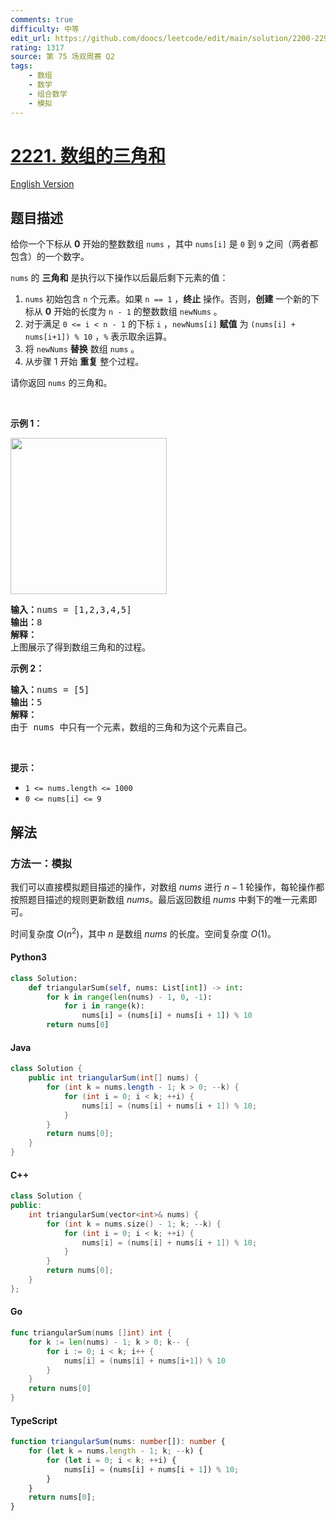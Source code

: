 ```yaml
---
comments: true
difficulty: 中等
edit_url: https://github.com/doocs/leetcode/edit/main/solution/2200-2299/2221.Find%20Triangular%20Sum%20of%20an%20Array/README.md
rating: 1317
source: 第 75 场双周赛 Q2
tags:
    - 数组
    - 数学
    - 组合数学
    - 模拟
---
```


<!-- problem:start -->

# [2221. 数组的三角和](https://leetcode.cn/problems/find-triangular-sum-of-an-array)

[English Version](/solution/2200-2299/2221.Find%20Triangular%20Sum%20of%20an%20Array/README_EN.md)

## 题目描述

<!-- description:start -->

<p>给你一个下标从 <strong>0</strong>&nbsp;开始的整数数组&nbsp;<code>nums</code>&nbsp;，其中&nbsp;<code>nums[i]</code>&nbsp;是 <code>0</code>&nbsp;到 <code>9</code>&nbsp;之间（两者都包含）的一个数字。</p>

<p><code>nums</code>&nbsp;的 <strong>三角和</strong>&nbsp;是执行以下操作以后最后剩下元素的值：</p>

<ol>
	<li><code>nums</code>&nbsp;初始包含&nbsp;<code>n</code>&nbsp;个元素。如果&nbsp;<code>n == 1</code>&nbsp;，<strong>终止</strong>&nbsp;操作。否则，<strong>创建</strong>&nbsp;一个新的下标从&nbsp;<strong>0</strong>&nbsp;开始的长度为 <code>n - 1</code>&nbsp;的整数数组&nbsp;<code>newNums</code>&nbsp;。</li>
	<li>对于满足&nbsp;<code>0 &lt;= i &lt;&nbsp;n - 1</code>&nbsp;的下标&nbsp;<code>i</code>&nbsp;，<code>newNums[i]</code> <strong>赋值</strong>&nbsp;为&nbsp;<code>(nums[i] + nums[i+1]) % 10</code>&nbsp;，<code>%</code>&nbsp;表示取余运算。</li>
	<li>将&nbsp;<code>newNums</code>&nbsp;<strong>替换</strong> 数组&nbsp;<code>nums</code>&nbsp;。</li>
	<li>从步骤 1 开始&nbsp;<strong>重复</strong>&nbsp;整个过程。</li>
</ol>

<p>请你返回&nbsp;<code>nums</code>&nbsp;的三角和。</p>

<p>&nbsp;</p>

<p><strong>示例 1：</strong></p>

<p><img alt="" src="https://fastly.jsdelivr.net/gh/doocs/leetcode@main/solution/2200-2299/2221.Find%20Triangular%20Sum%20of%20an%20Array/images/ex1drawio.png" style="width: 250px; height: 250px;" /></p>

<pre>
<b>输入：</b>nums = [1,2,3,4,5]
<b>输出：</b>8
<strong>解释：</strong>
上图展示了得到数组三角和的过程。</pre>

<p><strong>示例 2：</strong></p>

<pre>
<b>输入：</b>nums = [5]
<b>输出：</b>5
<b>解释：</b>
由于 nums 中只有一个元素，数组的三角和为这个元素自己。</pre>

<p>&nbsp;</p>

<p><strong>提示：</strong></p>

<ul>
	<li><code>1 &lt;= nums.length &lt;= 1000</code></li>
	<li><code>0 &lt;= nums[i] &lt;= 9</code></li>
</ul>

<!-- description:end -->

## 解法

<!-- solution:start -->

### 方法一：模拟

我们可以直接模拟题目描述的操作，对数组 $\textit{nums}$ 进行 $n - 1$ 轮操作，每轮操作都按照题目描述的规则更新数组 $\textit{nums}$。最后返回数组 $\textit{nums}$ 中剩下的唯一元素即可。

时间复杂度 $O(n^2)$，其中 $n$ 是数组 $\textit{nums}$ 的长度。空间复杂度 $O(1)$。

<!-- tabs:start -->

#### Python3

```python
class Solution:
    def triangularSum(self, nums: List[int]) -> int:
        for k in range(len(nums) - 1, 0, -1):
            for i in range(k):
                nums[i] = (nums[i] + nums[i + 1]) % 10
        return nums[0]
```

#### Java

```java
class Solution {
    public int triangularSum(int[] nums) {
        for (int k = nums.length - 1; k > 0; --k) {
            for (int i = 0; i < k; ++i) {
                nums[i] = (nums[i] + nums[i + 1]) % 10;
            }
        }
        return nums[0];
    }
}
```

#### C++

```cpp
class Solution {
public:
    int triangularSum(vector<int>& nums) {
        for (int k = nums.size() - 1; k; --k) {
            for (int i = 0; i < k; ++i) {
                nums[i] = (nums[i] + nums[i + 1]) % 10;
            }
        }
        return nums[0];
    }
};
```

#### Go

```go
func triangularSum(nums []int) int {
	for k := len(nums) - 1; k > 0; k-- {
		for i := 0; i < k; i++ {
			nums[i] = (nums[i] + nums[i+1]) % 10
		}
	}
	return nums[0]
}
```

#### TypeScript

```ts
function triangularSum(nums: number[]): number {
    for (let k = nums.length - 1; k; --k) {
        for (let i = 0; i < k; ++i) {
            nums[i] = (nums[i] + nums[i + 1]) % 10;
        }
    }
    return nums[0];
}
```

<!-- tabs:end -->

<!-- solution:end -->

<!-- problem:end -->
